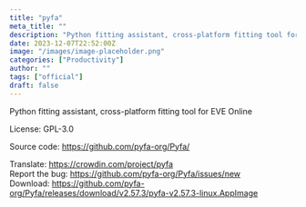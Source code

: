```yaml
---
title: "pyfa"
meta_title: ""
description: "Python fitting assistant, cross-platform fitting tool for EVE Online"
date: 2023-12-07T22:52:00Z
image: "/images/image-placeholder.png"
categories: ["Productivity"]
author: ""
tags: ["official"]
draft: false
---
```


Python fitting assistant, cross-platform fitting tool for EVE Online

License: GPL-3.0

Source code: https://github.com/pyfa-org/Pyfa/

Translate: https://crowdin.com/project/pyfa  
Report the bug: https://github.com/pyfa-org/Pyfa/issues/new  
Download: https://github.com/pyfa-org/Pyfa/releases/download/v2.57.3/pyfa-v2.57.3-linux.AppImage

